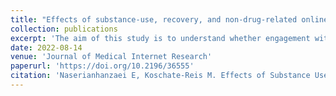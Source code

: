 ```yaml
---
title: "Effects of substance-use, recovery, and non-drug-related online community participation on risk of a use episode during remission from opioid use disorder (OUD): A longitudinal observational study."
collection: publications
excerpt: 'The aim of this study is to understand whether engagement with a variety of Reddit subforums (subreddits) provides those who are recovering from opioid addiction with social capital, thereby reducing their risk of relapse across several years. More specifically, it examines the different effects that engagement with subreddits related to substance use, recovery, and non-using interests, respectively, have.'
date: 2022-08-14
venue: 'Journal of Medical Internet Research'
paperurl: 'https://doi.org/10.2196/36555'
citation: 'Naserianhanzaei E, Koschate-Reis M. Effects of Substance Use, Recovery, and Non–Drug-Related Online Community Participation on the Risk of a Use Episode During Remission From Opioid Use Disorder: Longitudinal Observational Study. Journal of Medical Internet Research. 31/05/2022:36555 (forthcoming/in press)'
---
```

